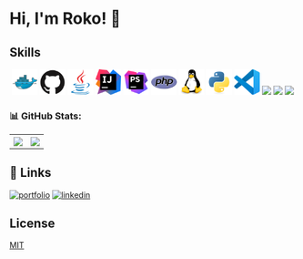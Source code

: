 
# Hi, I'm Roko! 👋


## Skills
<p align="center">
  <img src="https://raw.githubusercontent.com/devicons/devicon/1119b9f84c0290e0f0b38982099a2bd027a48bf1/icons/docker/docker-original.svg" height="45" />
  <img src="https://raw.githubusercontent.com/devicons/devicon/1119b9f84c0290e0f0b38982099a2bd027a48bf1/icons/github/github-original.svg" height="45"/>
  <img src="https://raw.githubusercontent.com/devicons/devicon/1119b9f84c0290e0f0b38982099a2bd027a48bf1/icons/java/java-original.svg" height="45"/>
  <img src="https://raw.githubusercontent.com/devicons/devicon/1119b9f84c0290e0f0b38982099a2bd027a48bf1/icons/intellij/intellij-original.svg" height="45"/>
  <img src="https://raw.githubusercontent.com/devicons/devicon/1119b9f84c0290e0f0b38982099a2bd027a48bf1/icons/phpstorm/phpstorm-original.svg" height="45"/>
  <img src="https://raw.githubusercontent.com/devicons/devicon/1119b9f84c0290e0f0b38982099a2bd027a48bf1/icons/php/php-original.svg" height="45"/>
  <img src="https://raw.githubusercontent.com/devicons/devicon/1119b9f84c0290e0f0b38982099a2bd027a48bf1/icons/linux/linux-original.svg" height="45"/>
  <img src="https://raw.githubusercontent.com/devicons/devicon/1119b9f84c0290e0f0b38982099a2bd027a48bf1/icons/python/python-original.svg" height="45"/>
  <img src="https://raw.githubusercontent.com/devicons/devicon/1119b9f84c0290e0f0b38982099a2bd027a48bf1/icons/vscode/vscode-original.svg" height="45"/>
	<img src="https://cdn.jsdelivr.net/gh/devicons/devicon/icons/mongodb/mongodb-original.svg" height="45" />
	<img src="https://cdn.jsdelivr.net/gh/devicons/devicon/icons/postgresql/postgresql-original.svg" height="45" />
	<img src="https://cdn.jsdelivr.net/gh/devicons/devicon/icons/npm/npm-original-wordmark.svg" height="45" />
</p>

### 📊 GitHub Stats:

<center>
  <table>
    <tr>
        <td>
          <img width="400px" align="center" 
               src="https://github-readme-stats.vercel.app/api/top-langs/?username=reactst&hide=html,makefile,vhdl,c,qmake&langs_count=6&layout=compact&theme=dracula" />
      	</td>
      	<td>
          <img width="495px" align="center" src="https://github-readme-stats.vercel.app/api?username=reactst&show_icons=true&count_private=true&theme=dracula" />
      	</td>
    </tr>   
  </table>
</center>

## 🔗 Links
[![portfolio](https://img.shields.io/badge/my_portfolio-000?style=for-the-badge&logo=ko-fi&logoColor=white)](https://github.com/reactst?tab=repositories)
[![linkedin](https://img.shields.io/badge/linkedin-0A66C2?style=for-the-badge&logo=linkedin&logoColor=white)](https://www.linkedin.com/in/giugum)

## License

[MIT](https://choosealicense.com/licenses/mit/)
